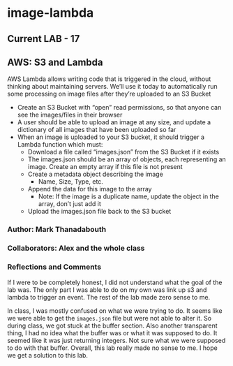 # image-lambda

## Current LAB - 17

## AWS: S3 and Lambda

AWS Lambda allows writing code that is triggered in the cloud, without thinking about maintaining servers. We’ll use it today to automatically run some processing on image files after they’re uploaded to an S3 Bucket

- Create an S3 Bucket with “open” read permissions, so that anyone can see the images/files in their browser
- A user should be able to upload an image at any size, and update a dictionary of all images that have been uploaded so far
- When an image is uploaded to your S3 bucket, it should trigger a Lambda function which must:
  - Download a file called “images.json” from the S3 Bucket if it exists
  - The images.json should be an array of objects, each representing an image. Create an empty array if this file is not present
  - Create a metadata object describing the image
    - Name, Size, Type, etc.
  - Append the data for this image to the array
    - Note: If the image is a duplicate name, update the object in the array, don’t just add it
  - Upload the images.json file back to the S3 bucket

### Author: Mark Thanadabouth

### Collaborators: Alex and the whole class

### Reflections and Comments
If I were to be completely honest, I did not understand what the goal of the lab was. The only part I was able to do on my own was link up s3 and lambda to trigger an event. The rest of the lab made zero sense to me.

In class, I was mostly confused on what we were trying to do. It seems like we were able to get the `images.json` file but were not able to alter it. So during class, we got stuck at the buffer section. Also another transparent thing, I had no idea what the buffer was or what it was supposed to do. It seemed like it was just returning integers. Not sure what we were supposed to do with that buffer. Overall, this lab really made no sense to me. I hope we get a solution to this lab.
